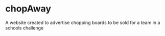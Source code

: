 # chopAway

A website created to advertise chopping boards to be sold for a team in a schools challenge
